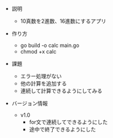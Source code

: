 - 説明
  - 10真数を2進数、16進数にするアプリ
- 作り方
  - go build -o calc main.go
  - chmod +x calc  

- 課題
  - エラー処理がない
  - 他の計算を追加する
  - 連続して計算できるようにしてみる

- バージョン情報
  - v1.0
    - for文で連続してできるようにした
    - 途中で終了できるようにした 

